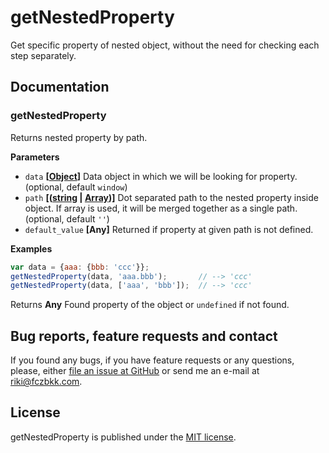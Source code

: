 # getNestedProperty

Get specific property of nested object, without the need for checking each step separately.

## Documentation

### getNestedProperty

Returns nested property by path.

**Parameters**

-   `data` **\[[Object](https://developer.mozilla.org/en-US/docs/Web/JavaScript/Reference/Global_Objects/Object)]** Data object in which we will be looking for property. (optional, default `window`)
-   `path` **\[([string](https://developer.mozilla.org/en-US/docs/Web/JavaScript/Reference/Global_Objects/String) \| [Array](https://developer.mozilla.org/en-US/docs/Web/JavaScript/Reference/Global_Objects/Array))]** Dot separated path to the nested property inside object. If array is used, it will be merged together as a single path. (optional, default `''`)
-   `default_value` **\[Any]** Returned if property at given path is not defined.

**Examples**

```javascript
var data = {aaa: {bbb: 'ccc'}};
getNestedProperty(data, 'aaa.bbb');       // --> 'ccc'
getNestedProperty(data, ['aaa', 'bbb']);  // --> 'ccc'
```

Returns **Any** Found property of the object or `undefined` if not found.

## Bug reports, feature requests and contact

If you found any bugs, if you have feature requests or any questions, please, either [file an issue at GitHub](https://github.com/fczbkk/get-nested-property/issues) or send me an e-mail at <a href="mailto:riki@fczbkk.com">riki@fczbkk.com</a>.

## License

getNestedProperty is published under the [MIT license](https://github.com/fczbkk/get-nested-property/blob/master/LICENSE).
